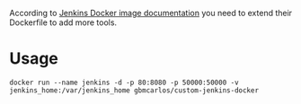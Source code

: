 According to [Jenkins Docker image documentation](https://github.com/jenkinsci/docker/blob/master/README.md#installing-more-tools) you need to extend their Dockerfile to add more tools.
# Usage
`docker run --name jenkins -d -p 80:8080 -p 50000:50000 -v jenkins_home:/var/jenkins_home gbmcarlos/custom-jenkins-docker`
